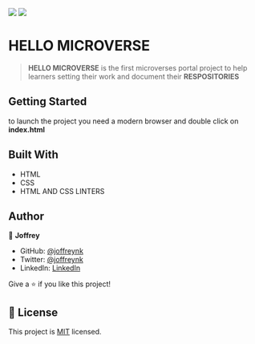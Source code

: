 ![](https://img.shields.io/badge/Microverse-blueviolet)
![](https://img.shields.io/badge/Microverse-blueviolet)

# HELLO MICROVERSE

> **HELLO MICROVERSE** is the first microverses portal project to help learners setting their work and document their **RESPOSITORIES**

## Getting Started

to launch the project you need a modern browser and double click on **index.html**

## Built With

- HTML
- CSS
- HTML AND CSS LINTERS

## Author

👤 **Joffrey**

- GitHub: [@joffreynk](https://github.com/JoffreyNK)
- Twitter: [@joffreynk](https://twitter.com/home)
- LinkedIn: [LinkedIn](https://www.linkedin.com/in/joffrey-nkeshimana-15b8aa1b3/)


Give a ⭐️ if you like this project!

## 📝 License

This project is [MIT](./MIT.md) licensed.
